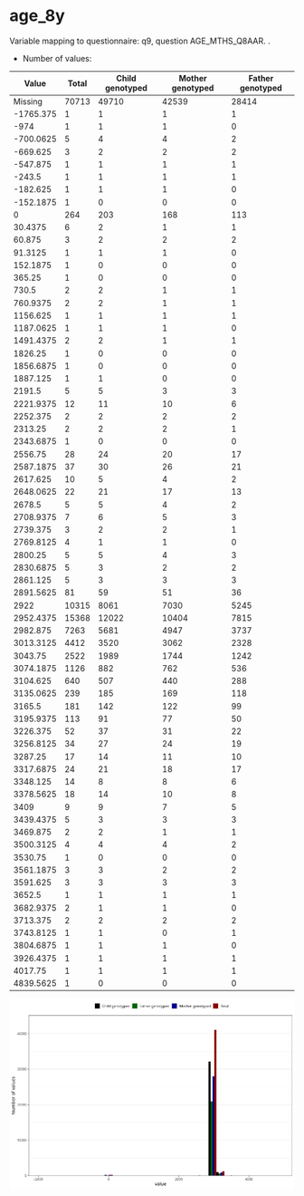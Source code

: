 # age_8y
Variable mapping to questionnaire: q9, question AGE_MTHS_Q8AAR.
.
- Number of values:

| Value | Total | Child genotyped | Mother genotyped | Father genotyped |
| ----- | ----- | --------------- | ---------------- | ---------------- |
| Missing | 70713 | 49710 | 42539 | 28414 |
| -1765.375 | 1 | 1 | 1 |1 |
| -974 | 1 | 1 | 1 |0 |
| -700.0625 | 5 | 4 | 4 |2 |
| -669.625 | 3 | 2 | 2 |2 |
| -547.875 | 1 | 1 | 1 |1 |
| -243.5 | 1 | 1 | 1 |1 |
| -182.625 | 1 | 1 | 1 |0 |
| -152.1875 | 1 | 0 | 0 |0 |
| 0 | 264 | 203 | 168 |113 |
| 30.4375 | 6 | 2 | 1 |1 |
| 60.875 | 3 | 2 | 2 |2 |
| 91.3125 | 1 | 1 | 1 |0 |
| 152.1875 | 1 | 0 | 0 |0 |
| 365.25 | 1 | 0 | 0 |0 |
| 730.5 | 2 | 2 | 1 |1 |
| 760.9375 | 2 | 2 | 1 |1 |
| 1156.625 | 1 | 1 | 1 |1 |
| 1187.0625 | 1 | 1 | 1 |0 |
| 1491.4375 | 2 | 2 | 1 |1 |
| 1826.25 | 1 | 0 | 0 |0 |
| 1856.6875 | 1 | 0 | 0 |0 |
| 1887.125 | 1 | 1 | 0 |0 |
| 2191.5 | 5 | 5 | 3 |3 |
| 2221.9375 | 12 | 11 | 10 |6 |
| 2252.375 | 2 | 2 | 2 |2 |
| 2313.25 | 2 | 2 | 2 |1 |
| 2343.6875 | 1 | 0 | 0 |0 |
| 2556.75 | 28 | 24 | 20 |17 |
| 2587.1875 | 37 | 30 | 26 |21 |
| 2617.625 | 10 | 5 | 4 |2 |
| 2648.0625 | 22 | 21 | 17 |13 |
| 2678.5 | 5 | 5 | 4 |2 |
| 2708.9375 | 7 | 6 | 5 |3 |
| 2739.375 | 3 | 2 | 2 |1 |
| 2769.8125 | 4 | 1 | 1 |0 |
| 2800.25 | 5 | 5 | 4 |3 |
| 2830.6875 | 5 | 3 | 2 |2 |
| 2861.125 | 5 | 3 | 3 |3 |
| 2891.5625 | 81 | 59 | 51 |36 |
| 2922 | 10315 | 8061 | 7030 |5245 |
| 2952.4375 | 15368 | 12022 | 10404 |7815 |
| 2982.875 | 7263 | 5681 | 4947 |3737 |
| 3013.3125 | 4412 | 3520 | 3062 |2328 |
| 3043.75 | 2522 | 1989 | 1744 |1242 |
| 3074.1875 | 1126 | 882 | 762 |536 |
| 3104.625 | 640 | 507 | 440 |288 |
| 3135.0625 | 239 | 185 | 169 |118 |
| 3165.5 | 181 | 142 | 122 |99 |
| 3195.9375 | 113 | 91 | 77 |50 |
| 3226.375 | 52 | 37 | 31 |22 |
| 3256.8125 | 34 | 27 | 24 |19 |
| 3287.25 | 17 | 14 | 11 |10 |
| 3317.6875 | 24 | 21 | 18 |17 |
| 3348.125 | 14 | 8 | 8 |6 |
| 3378.5625 | 18 | 14 | 10 |8 |
| 3409 | 9 | 9 | 7 |5 |
| 3439.4375 | 5 | 3 | 3 |3 |
| 3469.875 | 2 | 2 | 1 |1 |
| 3500.3125 | 4 | 4 | 4 |2 |
| 3530.75 | 1 | 0 | 0 |0 |
| 3561.1875 | 3 | 3 | 2 |2 |
| 3591.625 | 3 | 3 | 3 |3 |
| 3652.5 | 1 | 1 | 1 |1 |
| 3682.9375 | 2 | 1 | 1 |0 |
| 3713.375 | 2 | 2 | 2 |2 |
| 3743.8125 | 1 | 1 | 0 |1 |
| 3804.6875 | 1 | 1 | 1 |0 |
| 3926.4375 | 1 | 1 | 1 |1 |
| 4017.75 | 1 | 1 | 1 |1 |
| 4839.5625 | 1 | 0 | 0 |0 |



![](age_8y_n.png)



